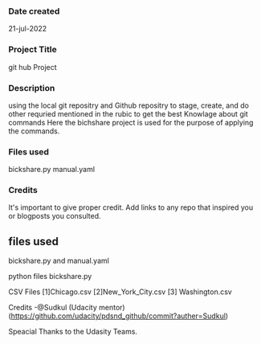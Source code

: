 
### Date created
21-jul-2022

### Project Title
git hub Project

### Description
using the local git repositry and Github  repositry to stage, create, and do other requried mentioned in the rubic to get the best Knowlage about git commands Here the bichshare project is used for the purpose of applying the commands.

### Files used
bickshare.py
manual.yaml

### Credits
It's important to give proper credit. Add links to any repo that inspired you or blogposts you consulted.
##  files used
bickshare.py and manual.yaml

python files 
bickshare.py

CSV Files
  [1]Chicago.csv
  [2]New_York_City.csv
  [3] Washington.csv

Credits
-@Sudkul (Udacity mentor)
(https://github.com/udacity/pdsnd_github/commit?auther=Sudkul)

Speacial Thanks to the Udasity Teams.